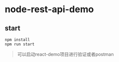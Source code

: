 # node-rest-api-demo

## start

```shell
npm install
npm run start
```

> 可以启动react-demo项目进行验证或者postman
